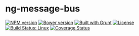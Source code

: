 # ng-message-bus
[![NPM version](https://badge.fury.io/js/ng-message-bus.svg)](http://badge.fury.io/js/ng-message-bus)
[![Bower version](https://badge.fury.io/bo/ng-message-bus.svg)](http://badge.fury.io/bo/ng-message-bus)
[![Built with Grunt](https://cdn.gruntjs.com/builtwith.png)](http://gruntjs.com/)
[![License](http://img.shields.io/badge/license-MIT-brightgreen.svg)](http://opensource.org/licenses/MIT)
[![Build Status: Linux](https://travis-ci.org/aptx4869/ng_message_bus.svg?branch=master)](https://travis-ci.org/aptx4869/ng_message_bus)
[![Coverage Status](https://img.shields.io/coveralls/aptx4869/ng_message_bus.svg)](https://coveralls.io/r/aptx4869/ng_message_bus?branch=master)

